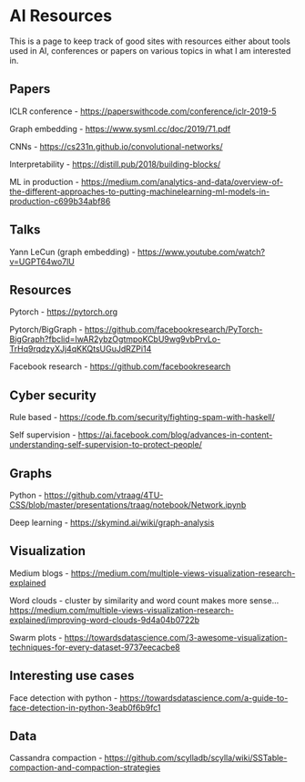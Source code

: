 # AI Resources

This is a page to keep track of good sites with resources either about tools used in AI, conferences or papers on various topics in what I am interested in.

## Papers

ICLR conference - https://paperswithcode.com/conference/iclr-2019-5

Graph embedding - https://www.sysml.cc/doc/2019/71.pdf

CNNs - https://cs231n.github.io/convolutional-networks/

Interpretability - https://distill.pub/2018/building-blocks/

ML in production - https://medium.com/analytics-and-data/overview-of-the-different-approaches-to-putting-machinelearning-ml-models-in-production-c699b34abf86

## Talks

Yann LeCun (graph embedding) - https://www.youtube.com/watch?v=UGPT64wo7lU

## Resources

Pytorch - https://pytorch.org

Pytorch/BigGraph - https://github.com/facebookresearch/PyTorch-BigGraph?fbclid=IwAR2ybzOgtmpoKCbU9wg9vbPrvLo-TrHq9rqdzyXJj4qKKQtsUGuJdRZPi14

Facebook research - https://github.com/facebookresearch

## Cyber security 

Rule based - https://code.fb.com/security/fighting-spam-with-haskell/

Self supervision - https://ai.facebook.com/blog/advances-in-content-understanding-self-supervision-to-protect-people/

## Graphs

Python - https://github.com/vtraag/4TU-CSS/blob/master/presentations/traag/notebook/Network.ipynb

Deep learning - https://skymind.ai/wiki/graph-analysis

## Visualization

Medium blogs - https://medium.com/multiple-views-visualization-research-explained

Word clouds - cluster by similarity and word count makes more sense...
https://medium.com/multiple-views-visualization-research-explained/improving-word-clouds-9d4a04b0722b

Swarm plots - https://towardsdatascience.com/3-awesome-visualization-techniques-for-every-dataset-9737eecacbe8

## Interesting use cases

Face detection with python - https://towardsdatascience.com/a-guide-to-face-detection-in-python-3eab0f6b9fc1

## Data

Cassandra compaction - https://github.com/scylladb/scylla/wiki/SSTable-compaction-and-compaction-strategies
